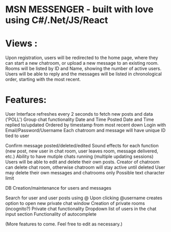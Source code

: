 # MSN MESSENGER - built with love using C#/.Net/JS/React


# Views :
   
Upon registration, users will be redirected to the home page, where they can start a new chatroom, or upload a new message to an existing room. Rooms will be listed by ID and Name, showing the number of active users. Users will be able to reply and the messages will be listed in chronological order, starting with the most recent.
   
   
# Features:

   User Interface refreshes every 2 seconds to fetch new posts and data ('POLL')
   Group chat functionality
   Date and Time Posted
   Date and Time replied to/updated
   Ordered by timestamp from most recent down
   Login with Email/Password/Username
   Each chatroom and message will have unique ID tied to user
   
   Confirm message posted/deleted/edited
   Sound effects for each function (new post, new user in chat room, user leaves room, message delivered, etc.)
   Ability to have mutiple chats running (multiple updating sessions)
   Users will be able to edit and delete their own posts. 
   Creator of chatroom can delete chat room, otherwise chatroom will stay active until deleted
   User may delete their own messages and chatrooms only
   Possible text character limit
   
   DB Creation/maintenance for users and messages
   
   Search for user and user posts using @<username>
   Upon clicking @username creates option to open new private chat window
   Creation of private rooms (incognito?)
   Private chat functionality
   Dropdown list of users in the chat input section
   Functionality of autocomplete
   
   (More features to come. Feel free to edit as necessary.)
